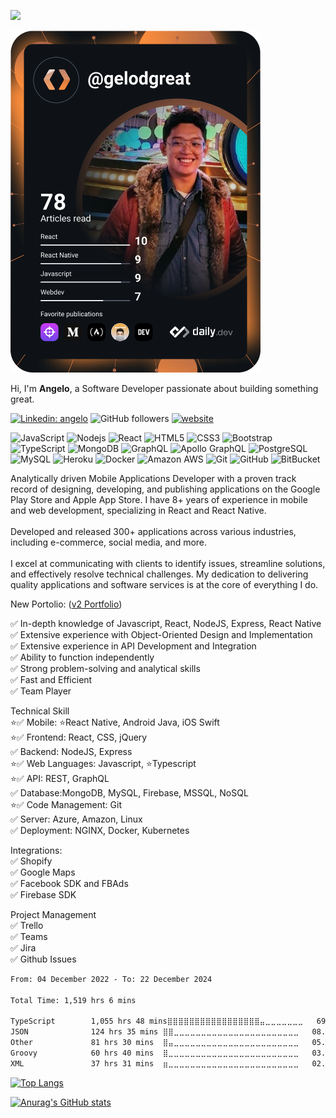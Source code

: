 ![](https://komarev.com/ghpvc/?username=gelodgreat)


<a href="https://app.daily.dev/gelodgreat"><img src="https://github.com/gelodgreat/gelodgreat/blob/master/devcard.svg" width="400" alt="Angelo's Dev Card"/></a>

Hi, I'm **Angelo**, a Software Developer passionate about building something great. 

[![Linkedin: angelo](https://img.shields.io/badge/-angelo-blue?style=flat-square&logo=Linkedin&logoColor=white&link=https://www.linkedin.com/in/christianangelo/)](https://www.linkedin.com/in/christianangelo/)
![GitHub followers](https://img.shields.io/github/followers/gelodgreat?label=Follow&style=social)
[![website](https://img.shields.io/badge/Website-46a2f1.svg?&style=flat-square&logo=Google-Chrome&logoColor=white&link=https://bit.ly/angeloumali-developer)](https://bit.ly/angeloumali-developer)

![JavaScript](https://img.shields.io/badge/-JavaScript-black?style=flat-square&logo=javascript)
![Nodejs](https://img.shields.io/badge/-Nodejs-black?style=flat-square&logo=Node.js)
![React](https://img.shields.io/badge/-React-black?style=flat-square&logo=react)
![HTML5](https://img.shields.io/badge/-HTML5-E34F26?style=flat-square&logo=html5&logoColor=white)
![CSS3](https://img.shields.io/badge/-CSS3-1572B6?style=flat-square&logo=css3)
![Bootstrap](https://img.shields.io/badge/-Bootstrap-563D7C?style=flat-square&logo=bootstrap)
![TypeScript](https://img.shields.io/badge/-TypeScript-007ACC?style=flat-square&logo=typescript)
![MongoDB](https://img.shields.io/badge/-MongoDB-black?style=flat-square&logo=mongodb)
![GraphQL](https://img.shields.io/badge/-GraphQL-E10098?style=flat-square&logo=graphql)
![Apollo GraphQL](https://img.shields.io/badge/-Apollo%20GraphQL-311C87?style=flat-square&logo=apollo-graphql)
![PostgreSQL](https://img.shields.io/badge/-PostgreSQL-336791?style=flat-square&logo=postgresql)
![MySQL](https://img.shields.io/badge/-MySQL-black?style=flat-square&logo=mysql)
![Heroku](https://img.shields.io/badge/-Heroku-430098?style=flat-square&logo=heroku)
![Docker](https://img.shields.io/badge/-Docker-black?style=flat-square&logo=docker)
![Amazon AWS](https://img.shields.io/badge/Amazon%20AWS-232F3E?style=flat-square&logo=amazon-aws)
![Git](https://img.shields.io/badge/-Git-black?style=flat-square&logo=git)
![GitHub](https://img.shields.io/badge/-GitHub-181717?style=flat-square&logo=github)
![BitBucket](https://img.shields.io/badge/-BitBucket-darkblue?style=flat-square&logo=bitbucket)

Analytically driven Mobile Applications Developer with a proven track record of designing, developing, and publishing applications on the Google Play Store and Apple App Store. I have 8+ years of experience in mobile and web development, specializing in React and React Native.
\
\
Developed and released 300+ applications across various industries, including e-commerce, social media, and more.
\
\
I excel at communicating with clients to identify issues, streamline solutions, and effectively resolve technical challenges. My dedication to delivering quality applications and software services is at the core of everything I do.

New Portolio: ([v2 Portfolio](https://angeloumali.vercel.app/))

✅ In-depth knowledge of Javascript, React, NodeJS, Express, React Native\
✅ Extensive experience with Object-Oriented Design and Implementation\
✅ Extensive experience in API Development and Integration\
✅ Ability to function independently\
✅ Strong problem-solving and analytical skills\
✅ Fast and Efficient\
✅ Team Player


Technical Skill\
⭐✅ Mobile: ⭐React Native, Android Java, iOS Swift\
⭐✅ Frontend: React, CSS, jQuery\
✅ Backend: NodeJS, Express\
⭐✅ Web Languages: Javascript, ⭐Typescript\
⭐✅ API: REST, GraphQL\
✅ Database:MongoDB, MySQL, Firebase, MSSQL, NoSQL\
⭐✅ Code Management: Git\
✅ Server: Azure, Amazon, Linux\
✅ Deployment: NGINX, Docker, Kubernetes


Integrations:\
✅ Shopify\
✅ Google Maps\
✅ Facebook SDK and FBAds\
✅ Firebase SDK


Project Management\
✅ Trello\
✅ Teams\
✅ Jira\
✅ Github Issues

<!--START_SECTION:waka-->

```txt
From: 04 December 2022 - To: 22 December 2024

Total Time: 1,519 hrs 6 mins

TypeScript        1,055 hrs 48 mins⣿⣿⣿⣿⣿⣿⣿⣿⣿⣿⣿⣿⣿⣿⣿⣿⣿⣤⣀⣀⣀⣀⣀⣀⣀   69.50 %
JSON              124 hrs 35 mins ⣿⣿⣀⣀⣀⣀⣀⣀⣀⣀⣀⣀⣀⣀⣀⣀⣀⣀⣀⣀⣀⣀⣀⣀⣀   08.20 %
Other             81 hrs 30 mins  ⣿⣤⣀⣀⣀⣀⣀⣀⣀⣀⣀⣀⣀⣀⣀⣀⣀⣀⣀⣀⣀⣀⣀⣀⣀   05.37 %
Groovy            60 hrs 40 mins  ⣿⣀⣀⣀⣀⣀⣀⣀⣀⣀⣀⣀⣀⣀⣀⣀⣀⣀⣀⣀⣀⣀⣀⣀⣀   03.99 %
XML               37 hrs 31 mins  ⣶⣀⣀⣀⣀⣀⣀⣀⣀⣀⣀⣀⣀⣀⣀⣀⣀⣀⣀⣀⣀⣀⣀⣀⣀   02.47 %
```

<!--END_SECTION:waka-->

[![Top Langs](https://github-readme-stats.vercel.app/api/top-langs/?username=gelodgreat&layout=compact&count_private=true&show_icons=true&theme=darcula)](https://github.com/anuraghazra/github-readme-stats)

[![Anurag's GitHub stats](https://github-readme-stats.vercel.app/api?username=gelodgreat&count_private=true&show_icons=true&theme=darcula)](https://github.com/anuraghazra/github-readme-stats)
